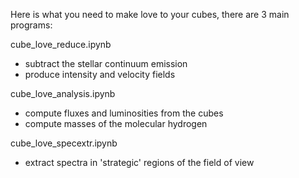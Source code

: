 

Here is what you need to make love to your cubes, there are 3 main programs:

cube_love_reduce.ipynb 

 - subtract the stellar continuum emission
 - produce intensity and velocity fields
 
cube_love_analysis.ipynb

 - compute fluxes and luminosities from the cubes
 - compute masses of the molecular hydrogen
 
cube_love_specextr.ipynb

 - extract spectra in 'strategic' regions of the field of view

